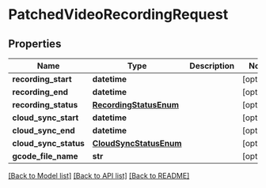# PatchedVideoRecordingRequest


## Properties
Name | Type | Description | Notes
------------ | ------------- | ------------- | -------------
**recording_start** | **datetime** |  | [optional] 
**recording_end** | **datetime** |  | [optional] 
**recording_status** | [**RecordingStatusEnum**](RecordingStatusEnum.md) |  | [optional] 
**cloud_sync_start** | **datetime** |  | [optional] 
**cloud_sync_end** | **datetime** |  | [optional] 
**cloud_sync_status** | [**CloudSyncStatusEnum**](CloudSyncStatusEnum.md) |  | [optional] 
**gcode_file_name** | **str** |  | [optional] 

[[Back to Model list]](../README.md#documentation-for-models) [[Back to API list]](../README.md#documentation-for-api-endpoints) [[Back to README]](../README.md)


